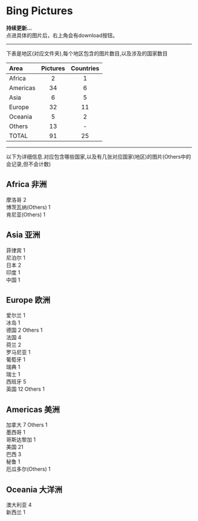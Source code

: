 # Bing Pictures

**持续更新...**  
点进具体的图片后，右上角会有download按钮。
* * *
下表是地区(对应文件夹),每个地区包含的图片数目,以及涉及的国家数目

|Area                 |Pictures          |Countries         |
|:--------------------|:----------------:|:----------------:|
|Africa               |2                 |1                 |
|Americas             |34                |6                 |
|Asia                 |6                 |5                 |
|Europe               |32                |11                |
|Oceania              |5                 |2                 |
|Others               |13                |-                 |
|TOTAL                |91                |25                |

* * *
以下为详细信息.对应包含哪些国家,以及有几张对应国家(地区)的图片(Others中的会记录,但不会计数)

## Africa 非洲

摩洛哥 2  
博茨瓦纳(Others) 1  
肯尼亚(Others) 1  

## Asia 亚洲

菲律宾 1  
尼泊尔 1  
日本 2  
印度 1  
中国 1  

## Europe 欧洲

爱尔兰 1  
冰岛 1  
德国 2  Others 1  
法国 4  
荷兰 2  
罗马尼亚 1  
葡萄牙 1  
瑞典 1  
瑞士 1  
西班牙 5  
英国 12  Others 1  

## Americas 美洲

加拿大 7  Others 1  
墨西哥 1  
哥斯达黎加 1  
美国 21  
巴西 3  
秘鲁 1  
厄瓜多尔(Others) 1  

## Oceania 大洋洲

澳大利亚 4  
新西兰 1  
